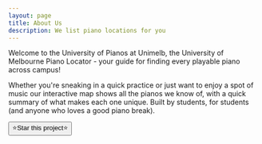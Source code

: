 ```yaml
---
layout: page
title: About Us
description: We list piano locations for you
---
```


Welcome to the University of Pianos at Unimelb, the University of
Melbourne Piano Locator - your guide for finding every playable piano across campus!


Whether you're sneaking in a quick practice or just want to enjoy a spot of music
our interactive map shows all the pianos we know of, with a quick summary of what
makes each one unique. Built by students, for students (and anyone who loves a good piano break).

<a target="_blank" href="https://github.com/BazzaCipher/pianoatunimelb">
<button>⭐Star this project⭐</button>
</a>


